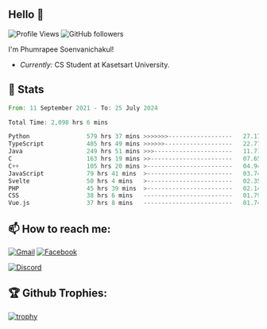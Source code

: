 
<h2>Hello 👋</h2> 

![Profile Views](https://komarev.com/ghpvc/?username=Homiez09&label=Profile%20views&color=0e75b6&style=flat)
![GitHub followers](https://img.shields.io/github/followers/HomieZ09.svg?style=social&label=Follow)


I'm Phumrapee Soenvanichakul!

- <i>Currently:</i> CS Student at Kasetsart University.

<h2>👀 Stats</h2>

<!--START_SECTION:waka-->

```rust
From: 11 September 2021 - To: 25 July 2024

Total Time: 2,098 hrs 6 mins

Python                579 hrs 37 mins >>>>>>>------------------   27.17 %
TypeScript            485 hrs 49 mins >>>>>>-------------------   22.77 %
Java                  249 hrs 51 mins >>>----------------------   11.71 %
C                     163 hrs 19 mins >>-----------------------   07.65 %
C++                   105 hrs 20 mins >------------------------   04.94 %
JavaScript            79 hrs 41 mins  >------------------------   03.74 %
Svelte                50 hrs 4 mins   >------------------------   02.35 %
PHP                   45 hrs 39 mins  >------------------------   02.14 %
CSS                   38 hrs 6 mins   -------------------------   01.79 %
Vue.js                37 hrs 8 mins   -------------------------   01.74 %
```

<!--END_SECTION:waka-->

<h2>📫 How to reach me:</h2>

<a href="mailto:phumrapeesoen1@gmail.com">![Gmail](https://img.shields.io/badge/Gmail-D14836?style=for-the-badge&logo=gmail&logoColor=white)</a> 
<a href="https://web.facebook.com/phumrapee.soenvanichakul.3/">![Facebook](https://img.shields.io/badge/Facebook-4267B2?style=for-the-badge&logo=facebook&logoColor=white)</a>

<a href="https://discord.gg/EWnAEUtFVm">![Discord](https://discord.c99.nl/widget/theme-1/297740667784921089.png)</a> 

<h2>🏆 Github Trophies:</h2>

[![trophy](https://github-profile-trophy.vercel.app/?username=Homiez09&theme=discord&row=1)](https://github.com/ryo-ma/github-profile-trophy)
